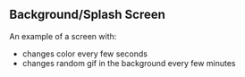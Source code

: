 ## Background/Splash Screen
An example of a screen with:

* changes color every few seconds
* changes random gif in the background every few minutes
